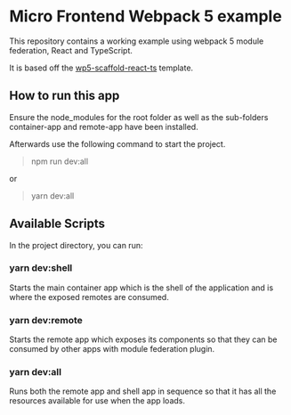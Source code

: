 # Micro Frontend Webpack 5 example

This repository contains a working example using webpack 5 module federation, React and TypeScript.

It is based off the [wp5-scaffold-react-ts](https://github.com/Gammaalpha/wp5-scaffold-react-ts) template.

## How to run this app

Ensure the node_modules for the root folder as well as the sub-folders container-app and remote-app have been installed.

Afterwards use the following command to start the project.

> npm run dev:all

or

> yarn dev:all

## Available Scripts

In the project directory, you can run:

### yarn dev:shell

Starts the main container app which is the shell of the application and is where the exposed remotes are consumed.

### yarn dev:remote

Starts the remote app which exposes its components so that they can be consumed by other apps with module federation plugin.

### yarn dev:all

Runs both the remote app and shell app in sequence so that it has all the resources available for use when the app loads.
